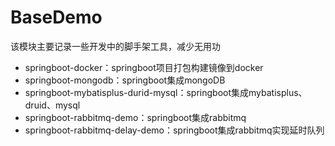 # BaseDemo

该模块主要记录一些开发中的脚手架工具，减少无用功


- springboot-docker：springboot项目打包构建镜像到docker
- springboot-mongodb：springboot集成mongoDB
- springboot-mybatisplus-durid-mysql：springboot集成mybatisplus、druid、mysql
- springboot-rabbitmq-demo：springboot集成rabbitmq
- springboot-rabbitmq-delay-demo：springboot集成rabbitmq实现延时队列